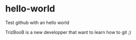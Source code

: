 # hello-world
Test github with an hello world

TrizBooB is a new developper that want to learn how to git ;)
